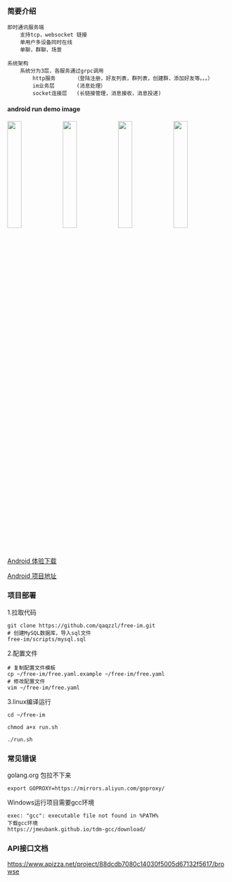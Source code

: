 ### 简要介绍
```
即时通讯服务端
    支持tcp，websocket 链接
    单用户多设备同时在线
    单聊，群聊，场景

系统架构
    系统分为3层，各服务通过grpc调用
        http服务      （登陆注册，好友列表，群列表，创建群，添加好友等。。。）
        im业务层       (消息处理）
        socket连接层   (长链接管理，消息接收，消息投递)
```

#### android run demo image
<img src="http://free-im-qn.qaqzz.com/docs/app1-1.jpg" width="25%"/><img src="http://free-im-qn.qaqzz.com/docs/app2-1.jpg" width="25%"/><img src="http://free-im-qn.qaqzz.com/docs/app3-1.jpg" width="25%"/><img src="http://free-im-qn.qaqzz.com/docs/app4-1.jpg" width="25%"/>

[Android 体验下载 ](https://www.pgyer.com/freeim)

[Android 项目地址](https://github.com/qaqzzl/free-im-android)


### 项目部署
1.拉取代码
```
git clone https://github.com/qaqzzl/free-im.git
# 创建MySQL数据库，导入sql文件
free-im/scripts/mysql.sql
```

2.配置文件
```
# 复制配置文件模板
cp ~/free-im/free.yaml.example ~/free-im/free.yaml
# 修改配置文件
vim ~/free-im/free.yaml
```

3.linux编译运行
```shell
cd ~/free-im

chmod a+x run.sh

./run.sh
```

### 常见错误
golang.org 包拉不下来
```
export GOPROXY=https://mirrors.aliyun.com/goproxy/
```

Windows运行项目需要gcc环境
```
exec: "gcc": executable file not found in %PATH%
下载gcc环境
https://jmeubank.github.io/tdm-gcc/download/
```

### API接口文档
https://www.apizza.net/project/88dcdb7080c14030f5005d67132f5617/browse

